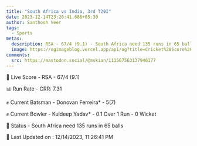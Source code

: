 ```yaml
---
title: "South Africa vs India, 3rd T20I"
date: 2023-12-14T23:26:41.688+05:30
author: Santhosh Veer
tags:
  - Sports
metas:
  description: RSA - 67/4 (9.1) - South Africa need 135 runs in 65 balls
  image: https://ogimageblog.vercel.app/api/og?title=Cricket%20Score%20%F0%9F%8F%8F
comments:
  src: https://mastodon.social/@mskian/111567563137946177
---
```


🔴 Live Score - RSA - 67/4 (9.1)  

📊 Run Rate - CRR: 7.31  

✊ Current Batsman - Donovan Ferreira* - 5(7)  

✊ Current Bowler - Kuldeep Yadav* - 0.1 Over 1 Run - 0 Wicket  

📑 Status - South Africa need 135 runs in 65 balls

<!--more-->

📝 Last Updated on : 12/14/2023, 11:26:41 PM
